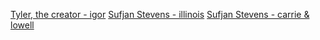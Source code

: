 [Tyler, the creator - igor](https://www.youtube.com/watch?v=wfGuSP7PvW4&t=54s)
[Sufjan Stevens - illinois](https://www.youtube.com/watch?v=w6wT_6uEiRk)
[Sufjan Stevens - carrie & lowell](https://www.youtube.com/watch?v=wX8vpzU_i_c)
